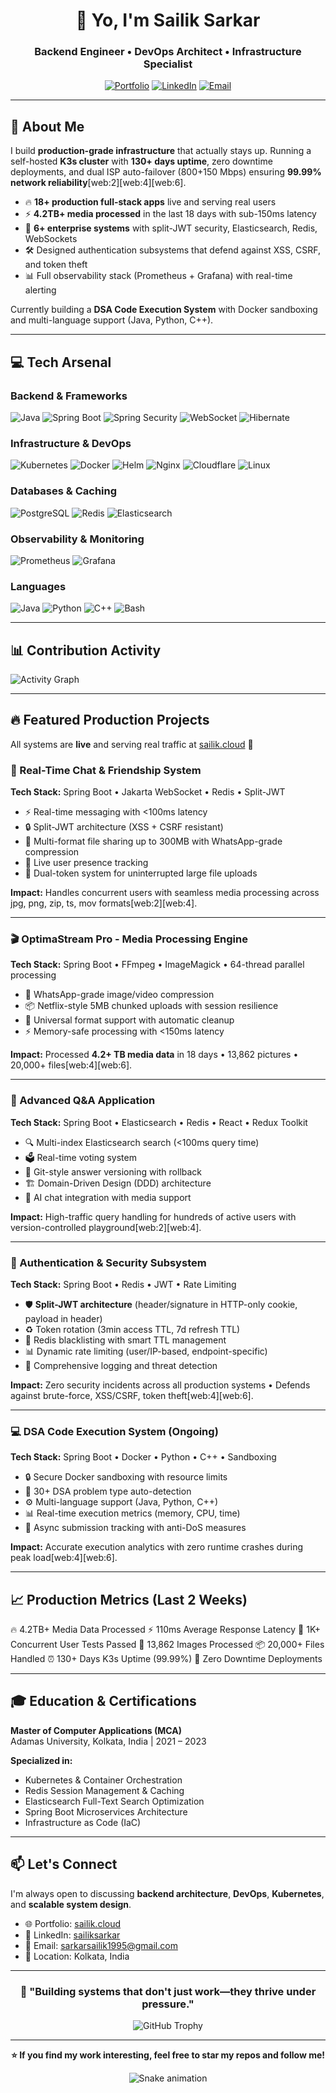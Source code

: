 <div align="center">

# 👋 Yo, I'm Sailik Sarkar

### Backend Engineer • DevOps Architect • Infrastructure Specialist

[![Portfolio](https://img.shields.io/badge/Portfolio-sailik.cloud-00C7B7?style=for-the-badge&logo=google-chrome&logoColor=white)](https://sailik.cloud/)
[![LinkedIn](https://img.shields.io/badge/LinkedIn-Connect-0077B5?style=for-the-badge&logo=linkedin&logoColor=white)](https://www.linkedin.com/in/sailiksarkar/)
[![Email](https://img.shields.io/badge/Email-Contact-D14836?style=for-the-badge&logo=gmail&logoColor=white)](mailto:sarkarsailik1995@gmail.com)

<!-- <img src="https://komarev.com/ghprofileviews/?username=SailikSarkar&style=for-the-badge&color=brightgreen" alt="Profile Views" /> -->

</div>

---

## 🚀 About Me

I build **production-grade infrastructure** that actually stays up. Running a self-hosted **K3s cluster** with **130+ days uptime**, zero downtime deployments, and dual ISP auto-failover (800+150 Mbps) ensuring **99.99% network reliability**[web:2][web:4][web:6].

- 🔥 **18+ production full-stack apps** live and serving real users
- ⚡ **4.2TB+ media processed** in the last 18 days with sub-150ms latency
- 🎯 **6+ enterprise systems** with split-JWT security, Elasticsearch, Redis, WebSockets
- 🛠️ Designed authentication subsystems that defend against XSS, CSRF, and token theft
- 📊 Full observability stack (Prometheus + Grafana) with real-time alerting

Currently building a **DSA Code Execution System** with Docker sandboxing and multi-language support (Java, Python, C++).

---

## 💻 Tech Arsenal

### Backend & Frameworks
![Java](https://img.shields.io/badge/Java-ED8B00?style=for-the-badge&logo=openjdk&logoColor=white)
![Spring Boot](https://img.shields.io/badge/Spring_Boot-6DB33F?style=for-the-badge&logo=spring-boot&logoColor=white)
![Spring Security](https://img.shields.io/badge/Spring_Security-6DB33F?style=for-the-badge&logo=springsecurity&logoColor=white)
![WebSocket](https://img.shields.io/badge/WebSocket-010101?style=for-the-badge&logo=socketdotio&logoColor=white)
![Hibernate](https://img.shields.io/badge/Hibernate-59666C?style=for-the-badge&logo=hibernate&logoColor=white)

### Infrastructure & DevOps
![Kubernetes](https://img.shields.io/badge/Kubernetes-326CE5?style=for-the-badge&logo=kubernetes&logoColor=white)
![Docker](https://img.shields.io/badge/Docker-2496ED?style=for-the-badge&logo=docker&logoColor=white)
![Helm](https://img.shields.io/badge/Helm-0F1689?style=for-the-badge&logo=helm&logoColor=white)
![Nginx](https://img.shields.io/badge/Nginx-009639?style=for-the-badge&logo=nginx&logoColor=white)
![Cloudflare](https://img.shields.io/badge/Cloudflare-F38020?style=for-the-badge&logo=cloudflare&logoColor=white)
![Linux](https://img.shields.io/badge/Linux-FCC624?style=for-the-badge&logo=linux&logoColor=black)

### Databases & Caching
![PostgreSQL](https://img.shields.io/badge/PostgreSQL-316192?style=for-the-badge&logo=postgresql&logoColor=white)
![Redis](https://img.shields.io/badge/Redis-DC382D?style=for-the-badge&logo=redis&logoColor=white)
![Elasticsearch](https://img.shields.io/badge/Elasticsearch-005571?style=for-the-badge&logo=elasticsearch&logoColor=white)

### Observability & Monitoring
![Prometheus](https://img.shields.io/badge/Prometheus-E6522C?style=for-the-badge&logo=prometheus&logoColor=white)
![Grafana](https://img.shields.io/badge/Grafana-F46800?style=for-the-badge&logo=grafana&logoColor=white)

### Languages
![Java](https://img.shields.io/badge/Java-ED8B00?style=for-the-badge&logo=openjdk&logoColor=white)
![Python](https://img.shields.io/badge/Python-3776AB?style=for-the-badge&logo=python&logoColor=white)
![C++](https://img.shields.io/badge/C++-00599C?style=for-the-badge&logo=cplusplus&logoColor=white)
![Bash](https://img.shields.io/badge/Bash-4EAA25?style=for-the-badge&logo=gnubash&logoColor=white)

---

## 📊 Contribution Activity

![Activity Graph](https://github-readme-activity-graph.vercel.app/graph?username=SailikSarkar&theme=react-dark&hide_border=true&area=true&bg_color=0D1117&color=00C7B7&line=00C7B7&point=FFFFFF)

---

## 🔥 Featured Production Projects

All systems are **live** and serving real traffic at [sailik.cloud](https://sailik.cloud/) 🚀

### 🎯 Real-Time Chat & Friendship System
**Tech Stack:** Spring Boot • Jakarta WebSocket • Redis • Split-JWT

- ⚡ Real-time messaging with <100ms latency
- 🔒 Split-JWT architecture (XSS + CSRF resistant)
- 📁 Multi-format file sharing up to 300MB with WhatsApp-grade compression
- 👥 Live user presence tracking
- 🎨 Dual-token system for uninterrupted large file uploads

**Impact:** Handles concurrent users with seamless media processing across jpg, png, zip, ts, mov formats[web:2][web:4].

---

### 🎬 OptimaStream Pro - Media Processing Engine
**Tech Stack:** Spring Boot • FFmpeg • ImageMagick • 64-thread parallel processing

- 🚀 WhatsApp-grade image/video compression
- 📦 Netflix-style 5MB chunked uploads with session resilience
- 🔄 Universal format support with automatic cleanup
- ⚡ Memory-safe processing with <150ms latency

**Impact:** Processed **4.2+ TB media data** in 18 days • 13,862 pictures • 20,000+ files[web:4][web:6].

---

### 🧠 Advanced Q&A Application
**Tech Stack:** Spring Boot • Elasticsearch • Redis • React • Redux Toolkit

- 🔍 Multi-index Elasticsearch search (<100ms query time)
- 🗳️ Real-time voting system
- 📝 Git-style answer versioning with rollback
- 🏗️ Domain-Driven Design (DDD) architecture
- 🤖 AI chat integration with media support

**Impact:** High-traffic query handling for hundreds of active users with version-controlled playground[web:2][web:4].

---

### 🔐 Authentication & Security Subsystem
**Tech Stack:** Spring Boot • Redis • JWT • Rate Limiting

- 🛡️ **Split-JWT architecture** (header/signature in HTTP-only cookie, payload in header)
- ♻️ Token rotation (3min access TTL, 7d refresh TTL)
- 🚫 Redis blacklisting with smart TTL management
- 📊 Dynamic rate limiting (user/IP-based, endpoint-specific)
- 🎯 Comprehensive logging and threat detection

**Impact:** Zero security incidents across all production systems • Defends against brute-force, XSS/CSRF, token theft[web:4][web:6].

---

### 💻 DSA Code Execution System (Ongoing)
**Tech Stack:** Spring Boot • Docker • Python • C++ • Sandboxing

- 🔒 Secure Docker sandboxing with resource limits
- 🎯 30+ DSA problem type auto-detection
- ⚙️ Multi-language support (Java, Python, C++)
- 📊 Real-time execution metrics (memory, CPU, time)
- 🔄 Async submission tracking with anti-DoS measures

**Impact:** Accurate execution analytics with zero runtime crashes during peak load[web:4][web:6].

---

## 📈 Production Metrics (Last 2 Weeks)
🔥 4.2TB+ Media Data Processed
⚡ 110ms Average Response Latency
👥 1K+ Concurrent User Tests Passed
📸 13,862 Images Processed
📦 20,000+ Files Handled
⏰ 130+ Days K3s Uptime (99.99%)
🚀 Zero Downtime Deployments


---

## 🎓 Education & Certifications

**Master of Computer Applications (MCA)**  
Adamas University, Kolkata, India | 2021 – 2023

**Specialized in:**
- Kubernetes & Container Orchestration
- Redis Session Management & Caching
- Elasticsearch Full-Text Search Optimization
- Spring Boot Microservices Architecture
- Infrastructure as Code (IaC)

---

## 📫 Let's Connect

I'm always open to discussing **backend architecture**, **DevOps**, **Kubernetes**, and **scalable system design**.

- 🌐 Portfolio: [sailik.cloud](https://sailik.cloud/)
- 💼 LinkedIn: [sailiksarkar](https://www.linkedin.com/in/sailiksarkar/)
- 📧 Email: sarkarsailik1995@gmail.com
- 📍 Location: Kolkata, India

---

<div align="center">

### 💭 "Building systems that don't just work—they thrive under pressure."

![GitHub Trophy](https://github-profile-trophy.vercel.app/?username=SailikSarkar&theme=radical&no-frame=true&no-bg=true&margin-w=4&column=7)

</div>

---

<div align="center">

**⭐ If you find my work interesting, feel free to star my repos and follow me!**

![Snake animation](https://raw.githubusercontent.com/SailikSarkar/SailikSarkar/output/github-contribution-grid-snake-dark.svg)

</div>

